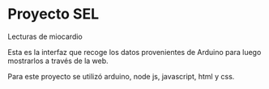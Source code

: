 # Proyecto SEL 
Lecturas de miocardio

Esta es la interfaz que recoge los datos provenientes de Arduino 
para luego mostrarlos a través de la web.

Para este proyecto se utilizó arduino, node js, javascript, html y css.
